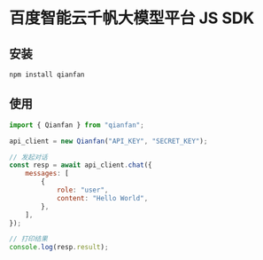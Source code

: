 # 百度智能云千帆大模型平台 JS SDK

## 安装

```shell
npm install qianfan
```

## 使用

```javascript
import { Qianfan } from "qianfan";

api_client = new Qianfan("API_KEY", "SECRET_KEY");

// 发起对话
const resp = await api_client.chat({
    messages: [
        {
            role: "user",
            content: "Hello World",
        },
    ],
});

// 打印结果
console.log(resp.result);
```
